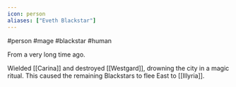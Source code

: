 ```yaml
---
icon: person 
aliases: ["Eveth Blackstar"]
---
```

#person #mage #blackstar #human

From a very long time ago.

Wielded [[Carina]] and destroyed [[Westgard]], drowning the city in a magic ritual. This caused the remaining Blackstars to flee East to [[Illyria]].
